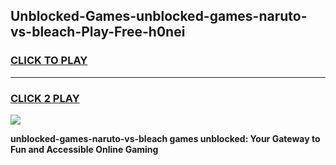 
## Unblocked-Games-unblocked-games-naruto-vs-bleach-Play-Free-h0nei
<h3>
<a href="https://premium76.site?title=unblocked-games-naruto-vs-bleach&ref=23A">CLICK TO PLAY</a></h3>
<hr>

<h3>
<a href="https://premium76.site?title=unblocked-games-naruto-vs-bleach&ref=23A">CLICK 2 PLAY</a>
  
</h3>

<a href="https://premium76.site?title=unblocked-games-naruto-vs-bleach&ref=23A"><img src="https://clearcache.store/games.png"></a>


**unblocked-games-naruto-vs-bleach games unblocked: Your Gateway to Fun and Accessible Online Gaming**

